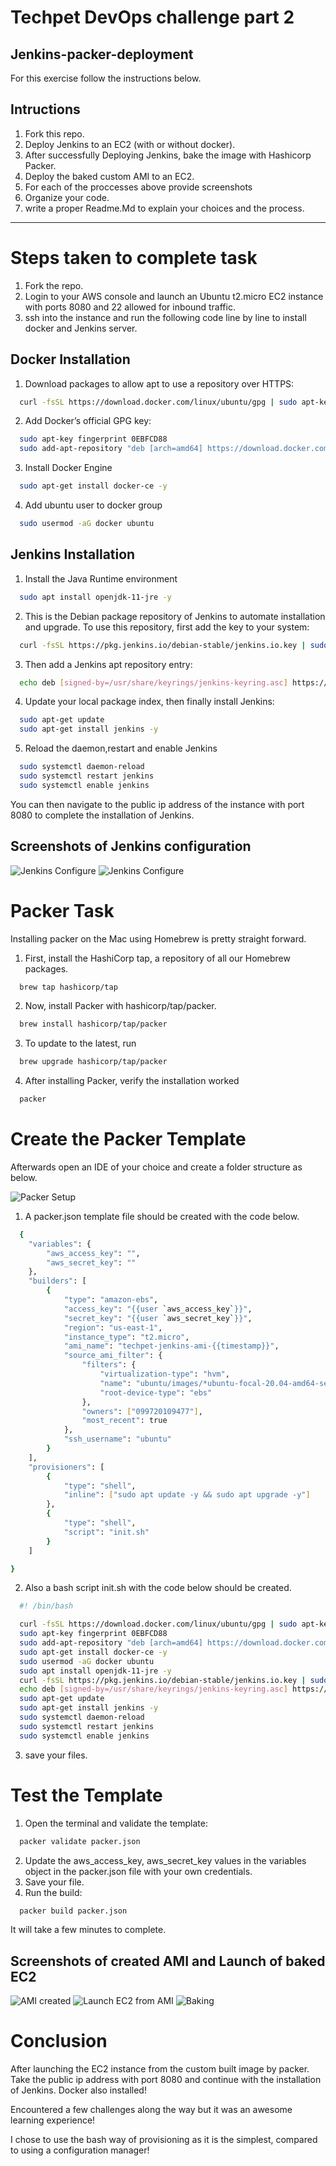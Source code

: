 ﻿# Techpet DevOps challenge part 2
## Jenkins-packer-deployment
For this exercise follow the instructions below.
## Intructions
1. Fork this repo.
2. Deploy Jenkins to an EC2 (with or without docker).
3. After successfully Deploying Jenkins, bake the image with Hashicorp Packer.
4. Deploy the baked custom AMI to an EC2.
5. For each of the proccesses above provide screenshots
6. Organize your code.
7. write a proper Readme.Md to explain your choices and the process.
<hr>


# Steps taken to complete task

1. Fork the repo.
2. Login to your AWS console and launch an Ubuntu t2.micro EC2 instance with ports 8080 and 22 allowed for inbound traffic.
3. ssh into the instance and run the following code line by line to install docker and Jenkins server.


## Docker Installation
1. Download packages to allow apt to use a repository over HTTPS:
```bash
  curl -fsSL https://download.docker.com/linux/ubuntu/gpg | sudo apt-key add
```
2. Add Docker’s official GPG key:
```bash
  sudo apt-key fingerprint 0EBFCD88
  sudo add-apt-repository "deb [arch=amd64] https://download.docker.com/linux/ubuntu bionic stable"
```
3. Install Docker Engine
```bash
  sudo apt-get install docker-ce -y
```
4. Add ubuntu user to docker group 
```bash
  sudo usermod -aG docker ubuntu
```

## Jenkins Installation
1. Install the Java Runtime environment
```bash
  sudo apt install openjdk-11-jre -y
```
2. This is the Debian package repository of Jenkins to automate installation and upgrade. To use this repository, first add the key to your system: 
```bash
  curl -fsSL https://pkg.jenkins.io/debian-stable/jenkins.io.key | sudo tee /usr/share/keyrings/jenkins-keyring.asc > /dev/null
```
3. Then add a Jenkins apt repository entry:
```bash
  echo deb [signed-by=/usr/share/keyrings/jenkins-keyring.asc] https://pkg.jenkins.io/debian-stable binary/ | sudo tee /etc/apt/sources.list.d/jenkins.list > /dev/null
```
4. Update your local package index, then finally install Jenkins: 
```bash
  sudo apt-get update
  sudo apt-get install jenkins -y
```
5. Reload the daemon,restart and enable Jenkins
```bash
  sudo systemctl daemon-reload
  sudo systemctl restart jenkins
  sudo systemctl enable jenkins
```
You can then navigate to the public ip address of the instance with port 8080 to complete the installation of Jenkins.

## Screenshots of Jenkins configuration

![Jenkins Configure](/images/Jenkins1.png)
![Jenkins Configure](/images/Jenkins5.png)


# Packer Task

Installing packer on the Mac using Homebrew is pretty straight forward.

1. First, install the HashiCorp tap, a repository of all our Homebrew packages.
```bash
  brew tap hashicorp/tap
```
2. Now, install Packer with hashicorp/tap/packer.
```bash
  brew install hashicorp/tap/packer
```
3. To update to the latest, run
```bash
  brew upgrade hashicorp/tap/packer
```
4. After installing Packer, verify the installation worked
```bash
  packer
```

# Create the Packer Template

Afterwards open an IDE of your choice and create a folder structure as below. 

![Packer Setup](/images/packer1.png)


1. A packer.json template file should be created with the code below.
```bash
  {
    "variables": {
        "aws_access_key": "",
        "aws_secret_key": ""
    },
    "builders": [
        {
            "type": "amazon-ebs",
            "access_key": "{{user `aws_access_key`}}",
            "secret_key": "{{user `aws_secret_key`}}",
            "region": "us-east-1",
            "instance_type": "t2.micro",
            "ami_name": "techpet-jenkins-ami-{{timestamp}}",
            "source_ami_filter": {
                "filters": {
                    "virtualization-type": "hvm",
                    "name": "ubuntu/images/*ubuntu-focal-20.04-amd64-server-*",
                    "root-device-type": "ebs"
                },
                "owners": ["099720109477"],
                "most_recent": true
            },
            "ssh_username": "ubuntu"
        }
    ],
    "provisioners": [
        {
            "type": "shell",
            "inline": ["sudo apt update -y && sudo apt upgrade -y"]
        },
        {
            "type": "shell",
            "script": "init.sh"
        }
    ]

}
```

2. Also a bash script init.sh with the code below should be created.
```bash
  #! /bin/bash

  curl -fsSL https://download.docker.com/linux/ubuntu/gpg | sudo apt-key add
  sudo apt-key fingerprint 0EBFCD88
  sudo add-apt-repository "deb [arch=amd64] https://download.docker.com/linux/ubuntu bionic stable"
  sudo apt-get install docker-ce -y
  sudo usermod -aG docker ubuntu
  sudo apt install openjdk-11-jre -y
  curl -fsSL https://pkg.jenkins.io/debian-stable/jenkins.io.key | sudo tee /usr/share/keyrings/jenkins-keyring.asc > /dev/null
  echo deb [signed-by=/usr/share/keyrings/jenkins-keyring.asc] https://pkg.jenkins.io/debian-stable binary/ | sudo tee /etc/apt/sources.list.d/jenkins.list > /dev/null
  sudo apt-get update
  sudo apt-get install jenkins -y
  sudo systemctl daemon-reload
  sudo systemctl restart jenkins
  sudo systemctl enable jenkins
```
3. save your files.

# Test the Template

1. Open the terminal and validate the template:
```bash
  packer validate packer.json 
```
2. Update the aws_access_key, aws_secret_key values in the variables object in the packer.json file with your own credentials.
3. Save your file.
4. Run the build:
```bash
  packer build packer.json
```
It will take a few minutes to complete. 

## Screenshots of created AMI and Launch of baked EC2

![AMI created](/images/packer3.png)
![Launch EC2 from AMI](/images/packer4.png)
![Baking](/images/packer5.png)


# Conclusion

After launching the EC2 instance from the custom built image by packer. Take the public ip address with port 8080 and continue with the installation of Jenkins. Docker also installed!

Encountered a few challenges along the way but it was an awesome learning experience!

I chose to use the bash way of provisioning as it is the simplest, compared to using a configuration manager!


